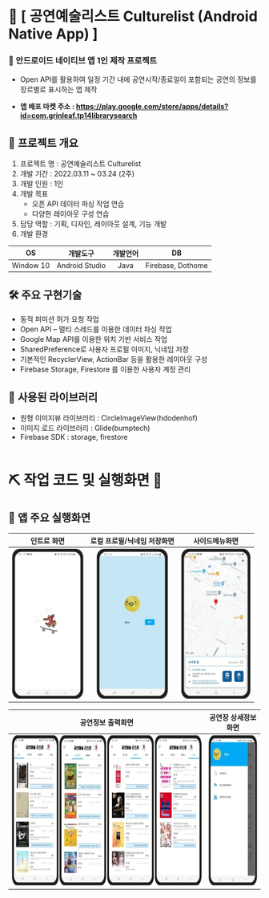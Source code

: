 # 📅 [ 공연예술리스트 Culturelist (Android Native App) ] 
### 🎯 안드로이드 네이티브 앱 1인 제작 프로젝트<br>
* Open API를 활용하여 일정 기간 내에 공연시작/종료일이 포함되는 공연의 정보를 장르별로 표시하는 앱 제작

* <strong>앱 배포 마켓 주소 : https://play.google.com/store/apps/details?id=com.grinleaf.tp14librarysearch</strong>

## 📝 <strong>프로젝트 개요</strong>
1. 프로젝트 명 : 공연예술리스트 Culturelist
2. 개발 기간 : 2022.03.11 ~ 03.24 (2주)
3. 개발 인원 : 1인
4. 개발 목표
   * 오픈 API 데이터 파싱 작업 연습
   * 다양한 레이아웃 구성 연습
6. 담당 역할 : 기획, 디자인, 레이아웃 설계, 기능 개발
7. 개발 환경

|OS|개발도구|개발언어|DB|
|:------:|:---:|:---:|:--:|
|Window 10|Android Studio|Java|Firebase, Dothome

## 🛠 <strong>주요 구현기술</strong>
* 동적 퍼미션 허가 요청 작업
* Open API – 멀티 스레드를 이용한 데이터 파싱 작업
* Google Map API를 이용한 위치 기반 서비스 작업
* SharedPreference로 사용자 프로필 이미지, 닉네임 저장
* 기본적인 RecyclerView, ActionBar 등을 활용한 레이아웃 구성
* Firebase Storage, Firestore 를 이용한 사용자 계정 관리

## 📌 사용된 라이브러리
* 원형 이미지뷰 라이브러리 : CircleImageView(hdodenhof)
* 이미지 로드 라이브러리 : Glide(bumptech)
* Firebase SDK : storage, firestore
<br><br>
# ⛏ <strong>작업 코드 및 실행화면 🔨</strong>

## 📱  <strong>앱 주요 실행화면</strong>
|인트로 화면|로컬 프로필/닉네임 저장화면|사이드메뉴화면|
|:---:|:---:|:---:|
|<img src="./app/src/main/readme_01.png" height="300px">|<img src="./app/src/main/readme_02.png" height="300px">|<img src="./app/src/main/readme_03.png" height="300px">|

|공연정보 출력화면|공연장 상세정보 화면|
|:---:|:---:|
|<img src="./app/src/main/readme_04.png" height="300px">|<img src="./app/src/main/readme_05.png" height="300px">|
